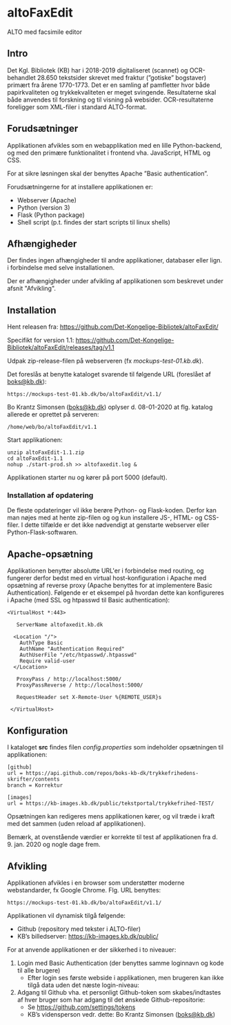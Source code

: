 # altoFaxEdit
ALTO med facsimile editor

## Intro
Det Kgl. Bibliotek (KB) har i 2018-2019 digitaliseret (scannet) og OCR-behandlet 28.650 tekstsider skrevet med fraktur (”gotiske” bogstaver) primært fra årene 1770-1773. Det er en samling af pamfletter hvor både papirkvaliteten og trykkekvaliteten er meget svingende. Resultaterne skal både anvendes til forskning og til visning på websider. OCR-resultaterne foreligger som XML-filer i standard ALTO-format.

## Forudsætninger
Applikationen afvikles som en webapplikation med en lille Python-backend, og med den primære funktionalitet i frontend vha. JavaScript, HTML og CSS.

For at sikre løsningen skal der benyttes Apache ”Basic authentication”.

Forudsætningerne for at installere applikationen er:

* Webserver (Apache)
* Python (version 3)
* Flask (Python package)
* Shell script (p.t. findes der start scripts til linux shells)

## Afhængigheder
Der findes ingen afhængigheder til andre applikationer, databaser eller lign. i forbindelse med selve installationen.

Der er afhængigheder under afvikling af applikationen som beskrevet under afsnit "Afvikling".

## Installation
Hent releasen fra:
https://github.com/Det-Kongelige-Bibliotek/altoFaxEdit/

Specifikt for version 1.1:
https://github.com/Det-Kongelige-Bibliotek/altoFaxEdit/releases/tag/v1.1

Udpak zip-release-filen på webserveren (fx <i>mockups-test-01.kb.dk</i>).

Det foreslås at benytte kataloget svarende til følgende URL (foreslået af boks@kb.dk):
```
https://mockups-test-01.kb.dk/bo/altoFaxEdit/v1.1/
```
Bo Krantz Simonsen (boks@kb.dk) oplyser d. 08-01-2020 at flg. katalog allerede er oprettet på serveren:
```
/home/web/bo/altoFaxEdit/v1.1
```

Start applikationen:
```shell
unzip altoFaxEdit-1.1.zip
cd altoFaxEdit-1.1
nohup ./start-prod.sh >> altofaxedit.log &
```

Applikationen starter nu og kører på port 5000 (default).

### Installation af opdatering
De fleste opdateringer vil ikke berøre Python- og Flask-koden. Derfor kan man nøjes med at hente zip-filen og og kun installere JS-, HTML- og CSS-filer. I dette tilfælde er det ikke nødvendigt at genstarte webserver eller Python-Flask-softwaren.

## Apache-opsætning
Applikationen benytter absolutte URL'er i forbindelse med routing, og fungerer derfor bedst med en virtual host-konfiguration i Apache med opsætning af reverse proxy (Apache benyttes for at implementere Basic Authentication).
Følgende er et eksempel på hvordan dette kan konfigureres i Apache (med SSL og htpasswd til Basic authentication):
```
<VirtualHost *:443>

   ServerName altofaxedit.kb.dk

  <Location "/">
    AuthType Basic
    AuthName "Authentication Required"
    AuthUserFile "/etc/htpasswd/.htpasswd"
    Require valid-user
  </Location>

   ProxyPass / http://localhost:5000/
   ProxyPassReverse / http://localhost:5000/

   RequestHeader set X-Remote-User %{REMOTE_USER}s

 </VirtualHost>
```

## Konfiguration
I kataloget **src** findes filen *config.properties* som indeholder opsætningen til applikationen:
```
[github]
url = https://api.github.com/repos/boks-kb-dk/trykkefrihedens-skrifter/contents
branch = Korrektur

[images]
url = https://kb-images.kb.dk/public/tekstportal/trykkefrihed-TEST/
```
Opsætningen kan redigeres mens applikationen kører, og vil træde i kraft med det sammen (uden reload af applikationen).

Bemærk, at ovenstående værdier er korrekte til test af applikationen fra d. 9. jan. 2020 og nogle dage frem.

## Afvikling
Applikationen afvikles i en browser som understøtter moderne webstandarder, fx Google Chrome. Flg. URL benyttes:
```
https://mockups-test-01.kb.dk/bo/altoFaxEdit/v1.1/
```
Applikationen vil dynamisk tilgå følgende:
* Github (repository med tekster i ALTO-filer)
* KB’s billedserver:  https://kb-images.kb.dk/public/

For at anvende applikationen er der sikkerhed i to niveauer:

1.	Login med Basic Authentication (der benyttes samme loginnavn og kode til alle brugere)
      - Efter login ses første webside i applikationen, men brugeren kan ikke tilgå data uden det næste login-niveau:
2.	Adgang til Github vha. et personligt Github-token som skabes/indtastes af hver bruger som har adgang til det ønskede Github-repositorie:
      - Se https://github.com/settings/tokens
      - KB’s vidensperson vedr. dette:  Bo Krantz Simonsen (boks@kb.dk)

